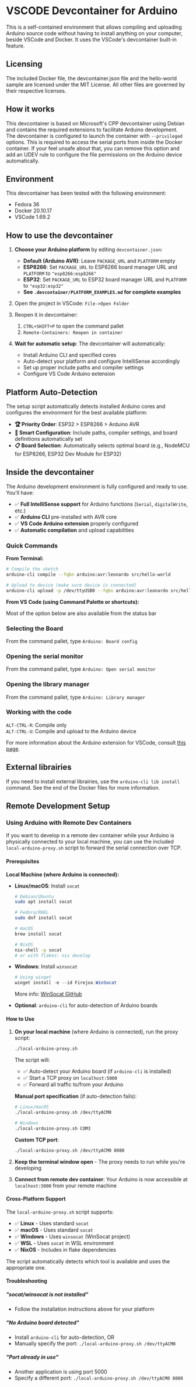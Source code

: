 # VSCODE Devcontainer for Arduino

This is a self-contained environment that allows compiling and uploading
Arduino source code without having to install anything on your computer, beside VSCode and Docker. It uses the VSCode's devcontainer built-in feature.

## Licensing

The included Docker file, the devcontainer.json file and the hello-world sample are licensed under the MIT License. All other files are governed by their respective licenses.

## How it works

This devcontainer is based on Microsoft's CPP devcontainer using Debian and contains the required extensions to facilitate Arduino development.  
The devcontainer is configured to launch the container with `--privileged` options. This is required to access the serial ports from inside the Docker container. If your feel unsafe about that, you can remove this option and add an UDEV rule to configure the file permissions on the Arduino device automatically.

## Environment

This devcontainer has been tested with the following environment:

- Fedora 36
- Docker 20.10.17
- VSCode 1.69.2

## How to use the devcontainer

1) **Choose your Arduino platform** by editing `devcontainer.json`:
   - **Default (Arduino AVR)**: Leave `PACKAGE_URL` and `PLATFORM` empty
   - **ESP8266**: Set `PACKAGE_URL` to ESP8266 board manager URL and `PLATFORM` to `"esp8266:esp8266"`
   - **ESP32**: Set `PACKAGE_URL` to ESP32 board manager URL and `PLATFORM` to `"esp32:esp32"`
   - **See `.devcontainer/PLATFORM_EXAMPLES.md` for complete examples**

2) Open the project in VSCode: `File->Open Folder`

3) Reopen it in devcontainer:
   1) `CTRL+SHIFT+P` to open the command pallet
   2) `Remote-Containers: Reopen in container`

4) **Wait for automatic setup**: The devcontainer will automatically:
   - Install Arduino CLI and specified cores
   - Auto-detect your platform and configure IntelliSense accordingly
   - Set up proper include paths and compiler settings
   - Configure VS Code Arduino extension

## Platform Auto-Detection

The setup script automatically detects installed Arduino cores and configures the environment for the best available platform:

- **🏆 Priority Order**: ESP32 > ESP8266 > Arduino AVR
- **🎯 Smart Configuration**: Include paths, compiler settings, and board definitions automatically set
- **📋 Board Selection**: Automatically selects optimal board (e.g., NodeMCU for ESP8266, ESP32 Dev Module for ESP32)

## Inside the devcontainer

The Arduino development environment is fully configured and ready to use. You'll have:

- ✅ **Full IntelliSense support** for Arduino functions (`Serial`, `digitalWrite`, etc.)
- ✅ **Arduino CLI** pre-installed with AVR core
- ✅ **VS Code Arduino extension** properly configured
- ✅ **Automatic compilation** and upload capabilities

### Quick Commands

**From Terminal:**

```bash
# Compile the sketch
arduino-cli compile --fqbn arduino:avr:leonardo src/hello-world

# Upload to device (make sure device is connected)
arduino-cli upload -p /dev/ttyUSB0 --fqbn arduino:avr:leonardo src/hello-world
```

**From VS Code (using Command Palette or shortcuts):**

Most of the option below are also available from the status bar

### Selecting the Board

From the command pallet, type `Arduino: Board config`

### Opening the serial monitor

From the command pallet, type `Arduino: Open serial monitor`

### Opening the library manager

From the command pallet, type `Arduino: Library manager`

### Working with the code

`ALT-CTRL-R`: Compile only  
`ALT-CTRL-U`: Compile and upload to the Arduino device

For more information about the Arduino extension for VSCode, consult [this page](https://marketplace.visualstudio.com/items?itemName=vsciot-vscode.vscode-arduino).

## External librairies

If you need to install external librairies, use the `arduino-cli lib install` command. See the end of the Docker files for more information.

## Remote Development Setup

### Using Arduino with Remote Dev Containers

If you want to develop in a remote dev container while your Arduino is physically connected to your local machine, you can use the included `local-arduino-proxy.sh` script to forward the serial connection over TCP.

#### Prerequisites

**Local Machine (where Arduino is connected):**

- **Linux/macOS**: Install `socat`

  ```bash
  # Debian/Ubuntu
  sudo apt install socat
  
  # Fedora/RHEL
  sudo dnf install socat
  
  # macOS
  brew install socat
  
  # NixOS
  nix-shell -p socat
  # or with flakes: nix develop
  ```

- **Windows**: Install `winsocat`

  ```powershell
  # Using winget
  winget install -e --id Firejox.WinSocat
  ```

  More info: [WinSocat GitHub](https://github.com/firejox/WinSocat)

- **Optional**: `arduino-cli` for auto-detection of Arduino boards

#### How to Use

1. **On your local machine** (where Arduino is connected), run the proxy script:

   ```bash
   ./local-arduino-proxy.sh
   ```

   The script will:
   - ✅ Auto-detect your Arduino board (if `arduino-cli` is installed)
   - ✅ Start a TCP proxy on `localhost:5000`
   - ✅ Forward all traffic to/from your Arduino

   **Manual port specification** (if auto-detection fails):

   ```bash
   # Linux/macOS
   ./local-arduino-proxy.sh /dev/ttyACM0
   
   # Windows
   ./local-arduino-proxy.sh COM3
   ```

   **Custom TCP port**:

   ```bash
   ./local-arduino-proxy.sh /dev/ttyACM0 8080
   ```

2. **Keep the terminal window open** - The proxy needs to run while you're developing

3. **Connect from remote dev container**: Your Arduino is now accessible at `localhost:5000` from your remote machine

#### Cross-Platform Support

The `local-arduino-proxy.sh` script supports:

- ✅ **Linux** - Uses standard `socat`
- ✅ **macOS** - Uses standard `socat`
- ✅ **Windows** - Uses `winsocat` (WinSocat project)
- ✅ **WSL** - Uses `socat` in WSL environment
- ✅ **NixOS** - Includes in flake dependencies

The script automatically detects which tool is available and uses the appropriate one.

#### Troubleshooting

##### "socat/winsocat is not installed"

- Follow the installation instructions above for your platform

##### "No Arduino board detected"

- Install `arduino-cli` for auto-detection, OR
- Manually specify the port: `./local-arduino-proxy.sh /dev/ttyACM0`

##### "Port already in use"

- Another application is using port 5000
- Specify a different port: `./local-arduino-proxy.sh /dev/ttyACM0 8080`
